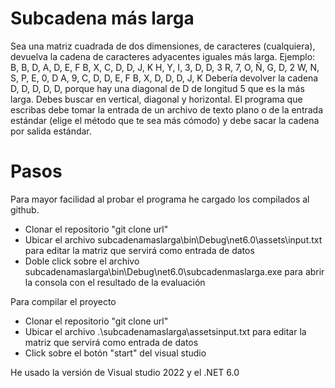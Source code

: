 # Subcadena más larga

Sea una matriz cuadrada de dos dimensiones, de caracteres (cualquiera), devuelva la cadena de caracteres adyacentes iguales más larga.
Ejemplo:
B, B, D, A, D, E, F
B, X, C, D, D, J, K
H, Y, I, 3, D, D, 3
R, 7, O, Ñ, G, D, 2
W, N, S, P, E, 0, D
A, 9, C, D, D, E, F
B, X, D, D, D, J, K
Debería devolver la cadena D, D, D, D, D, porque hay una diagonal de D de longitud 5 que es la más larga.
Debes buscar en vertical, diagonal y horizontal.
El programa que escribas debe tomar la entrada de un archivo de texto plano o de la entrada estándar (elige el método que te sea más cómodo) y debe sacar la cadena por salida estándar.


# Pasos

Para mayor facilidad al probar el programa he cargado los compilados al github.

 - Clonar el repositorio "git clone url"
 - Ubicar el archivo subcadenamaslarga\bin\Debug\net6.0\assets\input.txt para editar la matriz que servirá como entrada de datos
 - Doble click sobre el archivo subcadenamaslarga\bin\Debug\net6.0\subcadenmaslarga.exe para abrir la consola con el resultado de la evaluación

Para compilar el proyecto

 - Clonar el repositorio "git clone url"
 - Ubicar el archivo .\subcadenamaslarga\assetsinput.txt para editar la matriz que servirá como entrada de datos
 - Click sobre el botón "start" del visual studio

He usado la versión de Visual studio 2022 y el .NET 6.0


